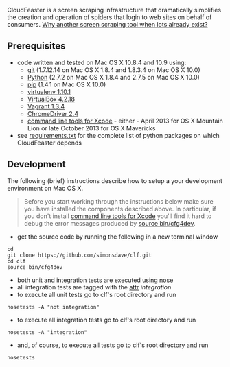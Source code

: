 CloudFeaster is a screen scraping infrastructure that dramatically
simplifies the creation and operation of spiders that login to web
sites on behalf of consumers.
[Why another screen scraping tool when lots already exist?](https://github.com/simonsdave/clf/wiki/FAQ#lots-of-screen-scraping-utilities-exist-why-create-another-one)

Prerequisites 
-------------
* code written and tested on Mac OS X 10.8.4 and 10.9 using:
  * [git](http://git-scm.com/) (1.7.12.14 on Mac OS X 1.8.4 and 1.8.3.4 on Mac OS X 10.0) 
  * [Python](http://www.python.org/) (2.7.2 on Mac OS X 1.8.4 and 2.7.5 on Mac OS X 10.0) 
  * [pip](http://www.pip-installer.org/en/latest/installing.html) (1.4.1 on Mac OS X 10.0)
  * [virtualenv 1.10.1](https://pypi.python.org/pypi/virtualenv)
  * [VirtualBox 4.2.18](https://www.virtualbox.org/wiki/Downloads)
  * [Vagrant 1.3.4](http://downloads.vagrantup.com/tags/v1.3.4)
  * [ChromeDriver 2.4](http://chromedriver.storage.googleapis.com/index.html?path=2.4/)
  * [command line tools for Xcode](https://developer.apple.com/downloads/index.action) - either - April 2013 for OS X Mountain Lion or late October 2013 for OS X Mavericks
* see
[requirements.txt](https://github.com/simonsdave/clf/blob/master/requirements.txt "requirements.txt")
for the complete list of python packages on which CloudFeaster depends

Development
-----------
The following (brief) instructions describe how to setup a your development environment
on Mac OS X.

> Before you start working through the instructions below make sure you
> have installed the components described above. In particular, if you don't install
> [command line tools for Xcode](https://github.com/simonsdave/clf/edit/master/README.md#prerequisites)
> you'll find it hard to debug the error messages produced by
> [source bin/cfg4dev](https://github.com/simonsdave/clf/blob/master/bin/cfg4dev). 

* get the source code by running the following in a new terminal window

~~~~~
cd
git clone https://github.com/simonsdave/clf.git
cd clf
source bin/cfg4dev
~~~~~

* both unit and integration tests are executed using
[nose](http://nose.readthedocs.org/en/latest/)
* all integration tests are tagged with the
[attr](http://nose.readthedocs.org/en/latest/plugins/attrib.html) *integration*
* to execute all unit tests go to clf's root directory and run

~~~~~
nosetests -A "not integration"
~~~~~

* to execute all integration tests go to clf's root directory and run

~~~~~
nosetests -A "integration"
~~~~~

* and, of course, to execute all tests go to clf's root directory and run

~~~~~
nosetests
~~~~~

